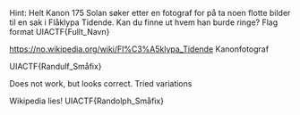 Hint:
Helt Kanon
175
Solan søker etter en fotograf for på ta noen flotte bilder til en sak i Flåklypa Tidende. Kan du finne ut hvem han burde ringe? Flag format UIACTF{Fullt_Navn}


https://no.wikipedia.org/wiki/Fl%C3%A5klypa_Tidende
Kanonfotograf

UIACTF{Randulf_Småfix}

Does not work, but looks correct. Tried variations

Wikipedia lies!
UIACTF{Randolph_Småfix}